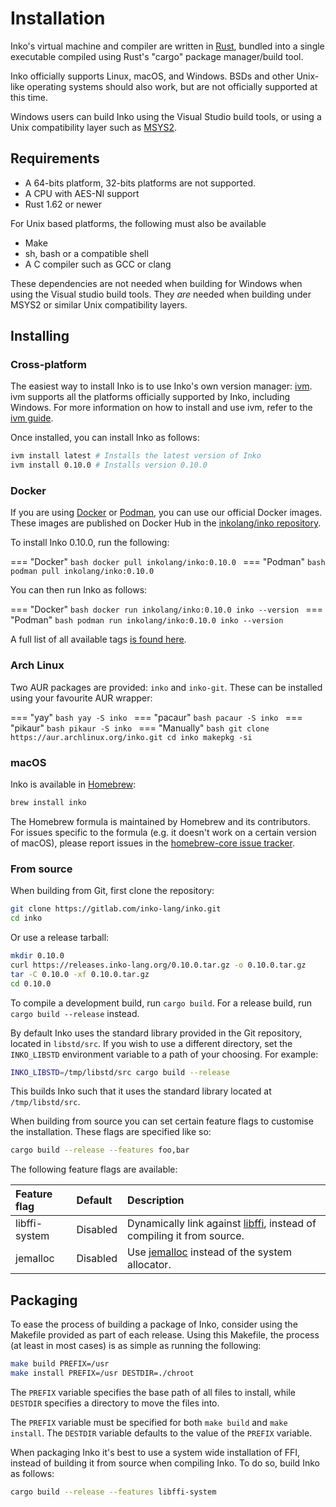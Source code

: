 # Installation

Inko's virtual machine and compiler are written in
[Rust](https://www.rust-lang.org/), bundled into a single executable compiled
using Rust's "cargo" package manager/build tool.

Inko officially supports Linux, macOS, and Windows. BSDs and other Unix-like
operating systems should also work, but are not officially supported at this
time.

Windows users can build Inko using the Visual Studio build tools, or using a
Unix compatibility layer such as [MSYS2][msys2].

## Requirements

- A 64-bits platform, 32-bits platforms are not supported.
- A CPU with AES-NI support
- Rust 1.62 or newer

For Unix based platforms, the following must also be available

- Make
- sh, bash or a compatible shell
- A C compiler such as GCC or clang

These dependencies are not needed when building for Windows when using the
Visual studio build tools. They _are_ needed when building under MSYS2 or
similar Unix compatibility layers.

## Installing

### Cross-platform

The easiest way to install Inko is to use Inko's own version manager:
[ivm][ivm]. ivm supports all the platforms officially supported by Inko,
including Windows. For more information on how to install and use ivm, refer to
the [ivm guide][ivm].

Once installed, you can install Inko as follows:

```bash
ivm install latest # Installs the latest version of Inko
ivm install 0.10.0 # Installs version 0.10.0
```

### Docker

If you are using [Docker](https://www.docker.com/) or
[Podman](https://podman.io/), you can use our official Docker images. These
images are published on Docker Hub in the [inkolang/inko
repository](https://hub.docker.com/r/inkolang/inko).

To install Inko 0.10.0, run the following:

=== "Docker"
    ```bash
    docker pull inkolang/inko:0.10.0
    ```
=== "Podman"
    ```bash
    podman pull inkolang/inko:0.10.0
    ```

You can then run Inko as follows:

=== "Docker"
    ```bash
    docker run inkolang/inko:0.10.0 inko --version
    ```
=== "Podman"
    ```bash
    podman run inkolang/inko:0.10.0 inko --version
    ```

A full list of all available tags [is found
here](https://hub.docker.com/r/inkolang/inko/tags).

### Arch Linux

Two AUR packages are provided: `inko` and `inko-git`. These can be installed
using your favourite AUR wrapper:

=== "yay"
    ```bash
    yay -S inko
    ```
=== "pacaur"
    ```bash
    pacaur -S inko
    ```
=== "pikaur"
    ```bash
    pikaur -S inko
    ```
=== "Manually"
    ```bash
    git clone https://aur.archlinux.org/inko.git
    cd inko
    makepkg -si
    ```

### macOS

Inko is available in [Homebrew](https://brew.sh/):

```bash
brew install inko
```

The Homebrew formula is maintained by Homebrew and its contributors. For
issues specific to the formula (e.g. it doesn't work on a certain version of
macOS), please report issues in the [homebrew-core issue
tracker](https://github.com/Homebrew/homebrew-core/issues).

### From source

When building from Git, first clone the repository:

```bash
git clone https://gitlab.com/inko-lang/inko.git
cd inko
```

Or use a release tarball:

```bash
mkdir 0.10.0
curl https://releases.inko-lang.org/0.10.0.tar.gz -o 0.10.0.tar.gz
tar -C 0.10.0 -xf 0.10.0.tar.gz
cd 0.10.0
```

To compile a development build, run `cargo build`. For a release build,
run `cargo build --release` instead.

By default Inko uses the standard library provided in the Git repository,
located in `libstd/src`. If you wish to use a different directory, set the
`INKO_LIBSTD` environment variable to a path of your choosing. For example:

```bash
INKO_LIBSTD=/tmp/libstd/src cargo build --release
```

This builds Inko such that it uses the standard library located at
`/tmp/libstd/src`.

When building from source you can set certain feature flags to customise the
installation. These flags are specified like so:

```bash
cargo build --release --features foo,bar
```

The following feature flags are available:

| Feature flag  | Default  | Description
|:--------------|:---------|:--------------
| libffi-system | Disabled | Dynamically link against [libffi][libffi], instead of compiling it from source.
| jemalloc      | Disabled | Use [jemalloc][jemalloc] instead of the system allocator.

## Packaging

To ease the process of building a package of Inko, consider using the Makefile
provided as part of each release. Using this Makefile, the process (at least in
most cases) is as simple as running the following:

```bash
make build PREFIX=/usr
make install PREFIX=/usr DESTDIR=./chroot
```

The `PREFIX` variable specifies the base path of all files to install, while
`DESTDIR` specifies a directory to move the files into.

The `PREFIX` variable must be specified for both `make build` and
`make install`. The `DESTDIR` variable defaults to the value of the `PREFIX`
variable.

When packaging Inko it's best to use a system wide installation of FFI, instead
of building it from source when compiling Inko. To do so, build Inko as follows:

```bash
cargo build --release --features libffi-system
```

[ivm]: ivm.md
[homebrew]: https://brew.sh/
[msys2]: http://www.msys2.org/
[libffi]: https://sourceware.org/libffi/
[jemalloc]: http://jemalloc.net/
